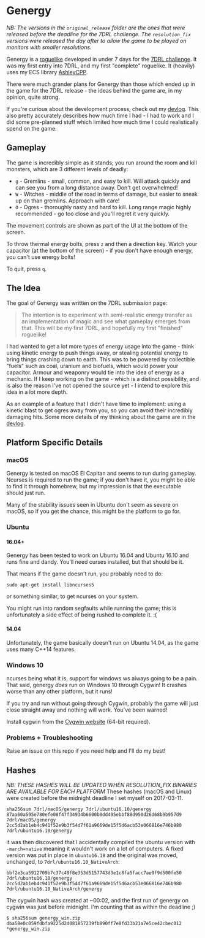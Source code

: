 # Genergy

_NB: The versions in the `original_release` folder are the ones that were released before the deadline for the 7DRL challenge. The `resolution_fix` versions were released the day after to allow the game to be played on monitors with smaller resolutions._

Genergy is a [roguelike](https://en.wikipedia.org/wiki/Roguelike) developed in under 7 days for the [7DRL challenge](http://7drl.roguetemple.com/jsp/viewGames.jsp#). It was my first entry into 7DRL, and my first "complete" roguelike. It (heavily) uses my ECS library [AshleyCPP](https://github.com/SgtCoDFish/AshleyCPP).

There were much grander plans for Genergy than those which ended up in the game for the 7DRL release - the ideas behind the game are, in my opinion, quite strong.

If you're curious about the development process, check out my [devlog](https://sgtcodfish.com/7drl). This also pretty accurately describes how much time I had - I had to work and I did some pre-planned stuff which limited how much time I could realistically spend on the game.

## Gameplay
The game is incredibly simple as it stands; you run around the room and kill monsters, which are 3 different levels of deadly:

- `g` - Gremlins - small, common, and easy to kill. Will attack quickly and can see you from a long distance away. Don't get overwhelmed!
- `W` - Witches - middle of the road in terms of damage, but easier to sneak up on than gremlins. Approach with care!
- `O` - Ogres - thoroughly nasty and hard to kill. Long range magic highly recommended - go too close and you'll regret it very quickly.

The movement controls are shown as part of the UI at the bottom of the screen.

To throw thermal energy bolts, press `z` and then a direction key. Watch your capacitor (at the bottom of the screen) - if you don't have enough energy, you can't use energy bolts!

To quit, press `q`.

## The Idea
The goal of Genergy was written on the 7DRL submission page:

> The intention is to experiment with semi-realistic energy transfer as an implementation of magic and see what gameplay emerges from that. This will be my first 7DRL, and hopefully my first "finished" roguelike!

I had wanted to get a lot more types of energy usage into the game - think using kinetic energy to push things away, or stealing potential energy to bring things crashing down to earth. This was to be powered by collectible "fuels" such as coal, uranium and biofuels, which would power your capacitor. Armour and weaponry would tie into the idea of energy as a mechanic. If I keep working on the game - which is a distinct possibility, and is also the reason I've not opened the source yet - I intend to explore this idea in a lot more depth.

As an example of a feature that I didn't have time to implement: using a kinetic blast to get ogres away from you, so you can avoid their incredibly damaging hits. Some more details of my thinking about the game are in the [devlog](https://sgtcodfish.com/7drl).

## Platform Specific Details
### macOS
Genergy is tested on macOS El Capitan and seems to run during gameplay. Ncurses is required to run the game; if you don't have it, you might be able to find it through homebrew, but my impression is that the executable should just run.

Many of the stability issues seen in Ubuntu don't seem as severe on macOS, so if you get the chance, this might be the platform to go for.

### Ubuntu
#### 16.04+
Genergy has been tested to work on Ubuntu 16.04 and Ubuntu 16.10 and runs fine and dandy. You'll need curses installed, but that should be it.

That means if the game doesn't run, you probably need to do:

```
sudo apt-get install libncurses5
```

or something similar, to get ncurses on your system.

You might run into random segfaults while running the game; this is unfortunately a side effect of being rushed to complete it. :(

#### 14.04
Unfortunately, the game basically doesn't run on Ubuntu 14.04, as the game uses many C++14 features.

### Windows 10
ncurses being what it is, support for windows ws always going to be a pain. That said, genergy _does_ run on Windows 10 through Cygwin! It crashes worse than any other platform, but it runs!

If you try and run without going through Cygwin, probably the game will just close straight away and nothing will work. You've been warned!

Install cygwin from the [Cygwin website](https://cygwin.com/install.html) (64-bit required).

### Problems + Troubleshooting
Raise an issue on this repo if you need help and I'll do my best!

## Hashes
*NB: THESE HASHES WILL BE UPDATED WHEN RESOLUTION_FIX BINARIES ARE AVAILABLE FOR EACH PLATFORM*
These hashes (macOS and Linux)  were created before the midnight deadline I set myself on 2017-03-11.
```
sha256sum 7drl/macOS/genergy 7drl/ubuntu16.10/genergy
87aa60a595e780efe08f47f34934b6600b0dd495ebbf88d950d26d68b9b957d9  7drl/macOS/genergy
2cc5d2ab1eb4c941f52e9b3f54d7f61a9669de15f5d6acb53e066816e746b980  7drl/ubuntu16.10/genergy
```

it was then discovered that I accidentally compiled the ubuntu version with `-march=native` meaning it wouldn't work on a lot of computers. A fixed version was put in place in `ubuntu16.10` and the original was moved, unchanged, to `7drl/ubuntu16.10_NativeArch`:

```
bbf2e3ca5912709b7c37c49f8e353d5157743d3e1c8fa5facc7ae9f9d500fe50  7drl/ubuntu16.10/genergy
2cc5d2ab1eb4c941f52e9b3f54d7f61a9669de15f5d6acb53e066816e746b980  7drl/ubuntu16.10_NativeArch/genergy
```

The cygwin hash was created at ~00:02, and the first run of genergy on cygwin was just before midnight. I'm counting that as within the deadline ;)

```
$ sha256sum genergy_win.zip
dba58e0c059fdbfa9225d2d081857239fb890ff7e8fd33b21a7e5ce42cbec012 *genergy_win.zip
```
